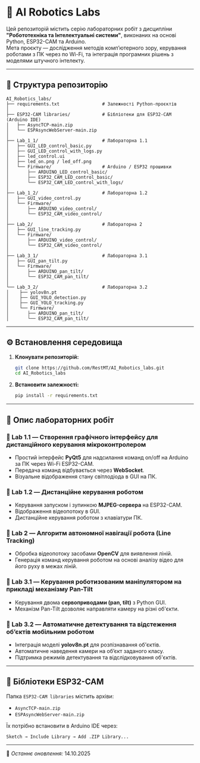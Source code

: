 
# 🤖 AI Robotics Labs

Цей репозиторій містить серію лабораторних робіт з дисципліни **"Робототехніка та Інтелектуальні системи"**, виконаних на основі Python, ESP32-CAM та Arduino.  
Мета проєкту — дослідження методів комп’ютерного зору, керування роботами з ПК через по Wi-Fi, та інтеграція програмних рішень з моделями штучного інтелекту.

---

## 📂 Структура репозиторію

```
AI_Robotics_labs/
├── requirements.txt                # Залежності Python-проєктів
│
├── ESP32-CAM libraries/            # Бібліотеки для ESP32-CAM (Arduino IDE)
│   ├── AsyncTCP-main.zip
│   └── ESPAsyncWebServer-main.zip
│
├── Lab_1_1/                        # Лабораторна 1.1
│   ├── GUI_LED_control_basic.py
│   ├── GUI_LED_control_with_logs.py
│   ├── led_control.ui
│   ├── led_on.png / led_off.png
│   └── Firmware/                   # Arduino / ESP32 прошивки
│       ├── ARDUINO_LED_control_basic/
│       ├── ESP32_CAM_LED_control_basic/
│       └── ESP32_CAM_LED_control_with_logs/
│
├── Lab_1_2/                        # Лабораторна 1.2
│   ├── GUI_video_control.py
│   └── Firmware/
│       ├── ARDUINO_video_control/
│       └── ESP32_CAM_video_control/
│
├── Lab_2/                          # Лабораторна 2
│   ├── GUI_line_tracking.py
│   └── Firmware/
│       ├── ARDUINO_video_control/
│       └── ESP32_CAM_video_control/
│
├── Lab_3_1/                        # Лабораторна 3.1
│   ├── GUI_pan_tilt.py
│   └── Firmware/
│       ├── ARDUINO_pan_tilt/
│       └── ESP32_CAM_pan_tilt/
│
└── Lab_3_2/                        # Лабораторна 3.2
│    ├── yolov8n.pt
│    ├── GUI_YOLO_detection.py
│    ├── GUI_YOLO_tracking.py
│	 └── Firmware/
│       ├── ARDUINO_pan_tilt/
│       └── ESP32_CAM_pan_tilt/

```

---

## ⚙️ Встановлення середовища

1. **Клонувати репозиторій:**
   ```bash
   git clone https://github.com/RestMT/AI_Robotics_labs.git
   cd AI_Robotics_labs
   ```

2. **Встановити залежності:**
   ```bash
   pip install -r requirements.txt
   ```

---

## 🚀 Опис лабораторних робіт

### 🔹 Lab 1.1 — Створення графічного інтерфейсу для дистанційного керування мікроконтролером
- Простий інтерфейс **PyQt5** для надсилання команд on/off на Arduino за ПК через Wi-Fi ESP32-CAM.
- Передача команд відбувається через **WebSocket**.
- Візуальне відображення стану світлодіода в GUI на ПК.

### 🔹 Lab 1.2 — Дистанційне керування роботом
- Керування запуском і зупинкою **MJPEG-сервера** на ESP32-CAM.
- Відображення відеопотоку в GUI.
- Дистанційне керування роботом з клавіатури ПК.

### 🔹 Lab 2 — Алгоритм автономної навігації робота (Line Tracking)
- Обробка відеопотоку засобами **OpenCV** для виявлення ліній.
- Генерація команд керування роботом на основі аналізу відео для його руху в межах ліній.

### 🔹 Lab 3.1 — Керування роботизованим маніпулятором на прикладі механізму Pan-Tilt
- Керування двома **сервоприводами (pan, tilt)** з Python GUI.
- Механізм Pan-Tilt дозволяє направляти камеру на різні об'єкти.

### 🔹 Lab 3.2 — Автоматичне детектування та відстеження об’єктів мобільним роботом
- Інтеграція моделі **yolov8n.pt** для розпізнавання об'єктів.
- Автоматичне наведення камери на об’єкт заданого класу.
- Підтримка режимів детектування та відслідковування об'єктів.

---

## 🧩 Бібліотеки ESP32-CAM

Папка `ESP32-CAM libraries` містить архіви:
- `AsyncTCP-main.zip`
- `ESPAsyncWebServer-main.zip`

Їх потрібно встановити в Arduino IDE через:
```
Sketch → Include Library → Add .ZIP Library...
```

---


📅 *Останнє оновлення:* 14.10.2025
